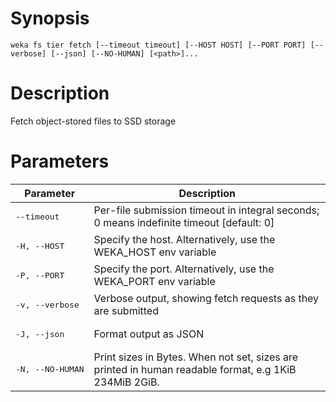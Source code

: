# Synopsis

```weka fs tier fetch [--timeout timeout] [--HOST HOST] [--PORT PORT] [--verbose] [--json] [--NO-HUMAN] [<path>]...```

# Description

Fetch object-stored files to SSD storage

# Parameters

| Parameter | Description |
| --------- | ----------- |
| <pre>--timeout</pre> | Per-file submission timeout in integral seconds; 0 means indefinite timeout [default: 0] |
| <pre>-H, --HOST</pre> | Specify the host. Alternatively, use the WEKA_HOST env variable |
| <pre>-P, --PORT</pre> | Specify the port. Alternatively, use the WEKA_PORT env variable |
| <pre>-v, --verbose</pre> | Verbose output, showing fetch requests as they are submitted |
| <pre>-J, --json</pre> | Format output as JSON |
| <pre>-N, --NO-HUMAN</pre> | Print sizes in Bytes. When not set, sizes are printed in human readable format, e.g 1KiB 234MiB 2GiB. |
